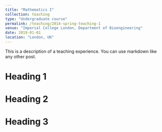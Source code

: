 ```yaml
---
title: "Mathematics I"
collection: teaching
type: "Undergraduate course"
permalink: /teaching/2014-spring-teaching-1
venue: "Imperial College London, Department of Bioengineering"
date: 2019-01-01
location: "London, UK"
---
```


This is a description of a teaching experience. You can use markdown like any other post.

Heading 1
======

Heading 2
======

Heading 3
======
